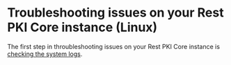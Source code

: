 ﻿# Troubleshooting issues on your Rest PKI Core instance (Linux)

The first step in throubleshooting issues on your Rest PKI Core instance is [checking the system logs](check-logs.md).
